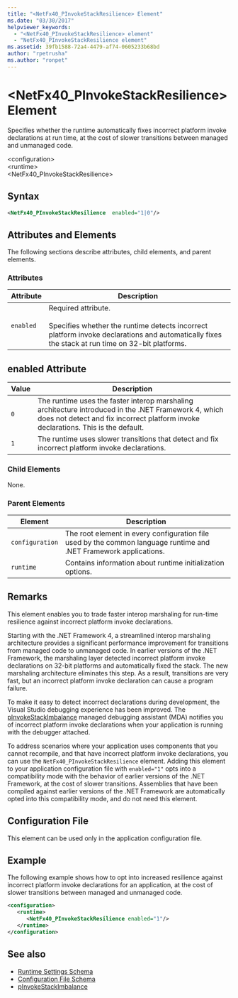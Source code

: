 ```yaml
---
title: "<NetFx40_PInvokeStackResilience> Element"
ms.date: "03/30/2017"
helpviewer_keywords:
  - "<NetFx40_PInvokeStackResilience> element"
  - "NetFx40_PInvokeStackResilience element"
ms.assetid: 39fb1588-72a4-4479-af74-0605233b68bd
author: "rpetrusha"
ms.author: "ronpet"
---
```

# \<NetFx40_PInvokeStackResilience> Element

Specifies whether the runtime automatically fixes incorrect platform invoke declarations at run time, at the cost of slower transitions between managed and unmanaged code.

\<configuration>\
\<runtime>\
\<NetFx40_PInvokeStackResilience>

## Syntax

```xml
<NetFx40_PInvokeStackResilience  enabled="1|0"/>
```

## Attributes and Elements

The following sections describe attributes, child elements, and parent elements.

### Attributes

|Attribute|Description|
|---------------|-----------------|
|`enabled`|Required attribute.<br /><br /> Specifies whether the runtime detects incorrect platform invoke declarations and automatically fixes the stack at run time on 32-bit platforms.|

## enabled Attribute

|Value|Description|
|-----------|-----------------|
|`0`|The runtime uses the faster interop marshaling architecture introduced in the .NET Framework 4, which does not detect and fix incorrect platform invoke declarations. This is the default.|
|`1`|The runtime uses slower transitions that detect and fix incorrect platform invoke declarations.|

### Child Elements

None.

### Parent Elements

|Element|Description|
|-------------|-----------------|
|`configuration`|The root element in every configuration file used by the common language runtime and .NET Framework applications.|
|`runtime`|Contains information about runtime initialization options.|

## Remarks

This element enables you to trade faster interop marshaling for run-time resilience against incorrect platform invoke declarations.

Starting with the .NET Framework 4, a streamlined interop marshaling architecture provides a significant performance improvement for transitions from managed code to unmanaged code. In earlier versions of the .NET Framework, the marshaling layer detected incorrect platform invoke declarations on 32-bit platforms and automatically fixed the stack. The new marshaling architecture eliminates this step. As a result, transitions are very fast, but an incorrect platform invoke declaration can cause a program failure.

To make it easy to detect incorrect declarations during development, the Visual Studio debugging experience has been improved. The [pInvokeStackImbalance](../../../../../docs/framework/debug-trace-profile/pinvokestackimbalance-mda.md) managed debugging assistant (MDA) notifies you of incorrect platform invoke declarations when your application is running with the debugger attached.

To address scenarios where your application uses components that you cannot recompile, and that have incorrect platform invoke declarations, you can use the `NetFx40_PInvokeStackResilience` element. Adding this element to your application configuration file with `enabled="1"` opts into a compatibility mode with the behavior of earlier versions of the .NET Framework, at the cost of slower transitions. Assemblies that have been compiled against earlier versions of the .NET Framework are automatically opted into this compatibility mode, and do not need this element.

## Configuration File

This element can be used only in the application configuration file.

## Example

The following example shows how to opt into increased resilience against incorrect platform invoke declarations for an application, at the cost of slower transitions between managed and unmanaged code.

```xml
<configuration>
   <runtime>
      <NetFx40_PInvokeStackResilience enabled="1"/>
   </runtime>
</configuration>
```

## See also

- [Runtime Settings Schema](../../../../../docs/framework/configure-apps/file-schema/runtime/index.md)
- [Configuration File Schema](../../../../../docs/framework/configure-apps/file-schema/index.md)
- [pInvokeStackImbalance](../../../../../docs/framework/debug-trace-profile/pinvokestackimbalance-mda.md)
